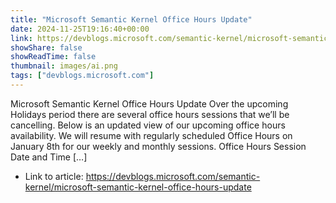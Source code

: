 ```yaml
---
title: "Microsoft Semantic Kernel Office Hours Update"
date: 2024-11-25T19:16:40+00:00
link: https://devblogs.microsoft.com/semantic-kernel/microsoft-semantic-kernel-office-hours-update
showShare: false
showReadTime: false
thumbnail: images/ai.png
tags: ["devblogs.microsoft.com"]
---
```

Microsoft Semantic Kernel Office Hours Update Over the upcoming Holidays period there are several office hours sessions that we’ll be cancelling. Below is an updated view of our upcoming office hours availability. We will resume with regularly scheduled Office Hours on January 8th for our weekly and monthly sessions. Office Hours Session Date and Time […]

- Link to article: https://devblogs.microsoft.com/semantic-kernel/microsoft-semantic-kernel-office-hours-update